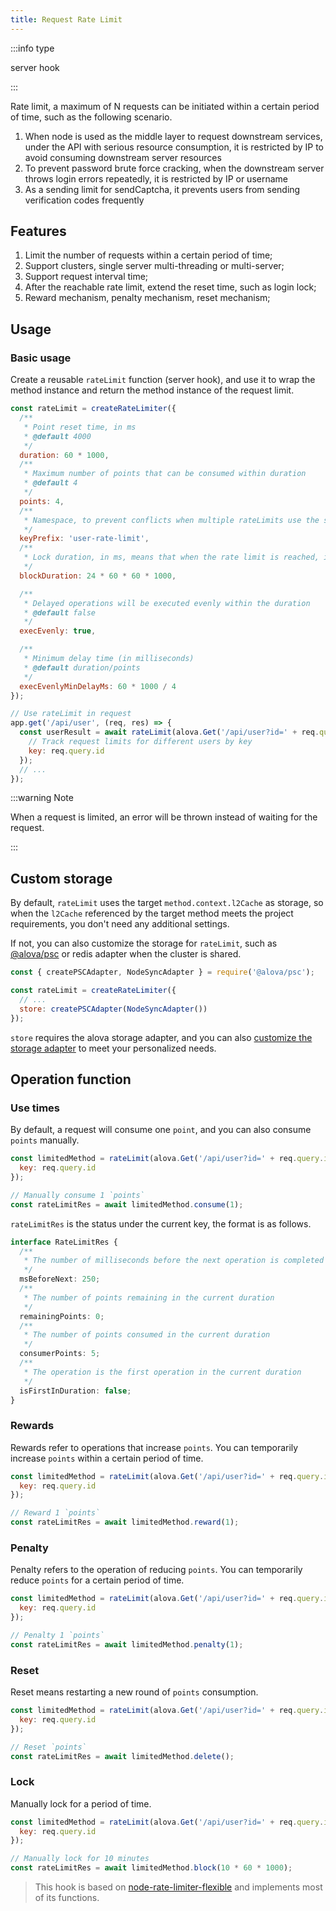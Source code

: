 ```yaml
---
title: Request Rate Limit
---
```


:::info type

server hook

:::

Rate limit, a maximum of N requests can be initiated within a certain period of time, such as the following scenario.

1. When node is used as the middle layer to request downstream services, under the API with serious resource consumption, it is restricted by IP to avoid consuming downstream server resources
2. To prevent password brute force cracking, when the downstream server throws login errors repeatedly, it is restricted by IP or username
3. As a sending limit for sendCaptcha, it prevents users from sending verification codes frequently

## Features

1. Limit the number of requests within a certain period of time;
2. Support clusters, single server multi-threading or multi-server;
3. Support request interval time;
4. After the reachable rate limit, extend the reset time, such as login lock;
5. Reward mechanism, penalty mechanism, reset mechanism;

## Usage

### Basic usage

Create a reusable `rateLimit` function (server hook), and use it to wrap the method instance and return the method instance of the request limit.

```js
const rateLimit = createRateLimiter({
  /**
   * Point reset time, in ms
   * @default 4000
   */
  duration: 60 * 1000,
  /**
   * Maximum number of points that can be consumed within duration
   * @default 4
   */
  points: 4,
  /**
   * Namespace, to prevent conflicts when multiple rateLimits use the same storage
   */
  keyPrefix: 'user-rate-limit',
  /**
   * Lock duration, in ms, means that when the rate limit is reached, it will be extended by [blockDuration]ms. For example, if the password is incorrect 5 times within 1 hour, it will be locked for 24 hours. This 24 hours is this parameter
   */
  blockDuration: 24 * 60 * 60 * 1000,

  /**
   * Delayed operations will be executed evenly within the duration
   * @default false
   */
  execEvenly: true,

  /**
   * Minimum delay time (in milliseconds)
   * @default duration/points
   */
  execEvenlyMinDelayMs: 60 * 1000 / 4
});

// Use rateLimit in request
app.get('/api/user', (req, res) => {
  const userResult = await rateLimit(alova.Get('/api/user?id=' + req.query.id), {
    // Track request limits for different users by key
    key: req.query.id
  });
  // ...
});
```

:::warning Note

When a request is limited, an error will be thrown instead of waiting for the request.

:::

## Custom storage

By default, `rateLimit` uses the target `method.context.l2Cache` as storage, so when the `l2Cache` referenced by the target method meets the project requirements, you don't need any additional settings.

If not, you can also customize the storage for `rateLimit`, such as [@alova/psc](/resource/storage-adapter/psc) or redis adapter when the cluster is shared.

```js
const { createPSCAdapter, NodeSyncAdapter } = require('@alova/psc');

const rateLimit = createRateLimiter({
  // ...
  store: createPSCAdapter(NodeSyncAdapter())
});
```

`store` requires the alova storage adapter, and you can also [customize the storage adapter](/tutorial/advanced/custom/storage-adapter) to meet your personalized needs.

## Operation function

### Use times

By default, a request will consume one `point`, and you can also consume `points` manually.

```js
const limitedMethod = rateLimit(alova.Get('/api/user?id=' + req.query.id), {
  key: req.query.id
});

// Manually consume 1 `points`
const rateLimitRes = await limitedMethod.consume(1);
```

`rateLimitRes` is the status under the current key, the format is as follows.

```ts
interface RateLimitRes {
  /**
   * The number of milliseconds before the next operation is completed
   */
  msBeforeNext: 250;
  /**
   * The number of points remaining in the current duration
   */
  remainingPoints: 0;
  /**
   * The number of points consumed in the current duration
   */
  consumerPoints: 5;
  /**
   * The operation is the first operation in the current duration
   */
  isFirstInDuration: false;
}
```

### Rewards

Rewards refer to operations that increase `points`. You can temporarily increase `points` within a certain period of time.

```js
const limitedMethod = rateLimit(alova.Get('/api/user?id=' + req.query.id), {
  key: req.query.id
});

// Reward 1 `points`
const rateLimitRes = await limitedMethod.reward(1);
```

### Penalty

Penalty refers to the operation of reducing `points`. You can temporarily reduce `points` for a certain period of time.

```js
const limitedMethod = rateLimit(alova.Get('/api/user?id=' + req.query.id), {
  key: req.query.id
});

// Penalty 1 `points`
const rateLimitRes = await limitedMethod.penalty(1);
```

### Reset

Reset means restarting a new round of `points` consumption.

```js
const limitedMethod = rateLimit(alova.Get('/api/user?id=' + req.query.id), {
  key: req.query.id
});

// Reset `points`
const rateLimitRes = await limitedMethod.delete();
```

### Lock

Manually lock for a period of time.

```js
const limitedMethod = rateLimit(alova.Get('/api/user?id=' + req.query.id), {
  key: req.query.id
});

// Manually lock for 10 minutes
const rateLimitRes = await limitedMethod.block(10 * 60 * 1000);
```

> This hook is based on [node-rate-limiter-flexible](https://github.com/animir/node-rate-limiter-flexible) and implements most of its functions.
